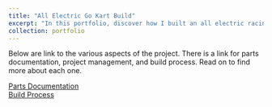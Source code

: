 ```yaml
---
title: "All Electric Go Kart Build"
excerpt: "In this portfolio, discover how I built an all electric racing go kart capable of 30mph from scratch! <br/><img src='/images/500x300.png'>"
collection: portfolio
---
```


Below are  link to the various aspects of the project. There is a link for parts documentation, project management, and build process. Read on to find more about each one.

[Parts Documentation](/rishba15.github.io//internal-portfolio-links/parts-documentation/)
<br>
[Build Process](/rishba15.github.io//internal-portfolio-links/build-process/)